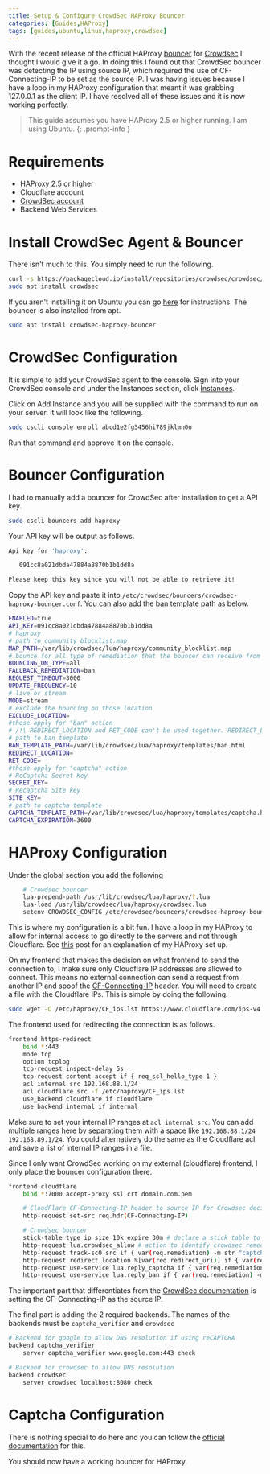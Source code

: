 ```yaml
---
title: Setup & Configure CrowdSec HAProxy Bouncer
categories: [Guides,HAProxy]
tags: [guides,ubuntu,linux,haproxy,crowdsec]
---
```


With the recent release of the official HAProxy [bouncer](https://doc.crowdsec.net/docs/next/bouncers/haproxy) for [Crowdsec](https://www.crowdsec.net/) I thought I would give it a go. In doing this I found out that CrowdSec bouncer was detecting the IP using source IP, which required the use of CF-Connecting-IP to be set as the source IP. I was having issues because I have a loop in my HAProxy configuration that meant it was grabbing 127.0.0.1 as the client IP. I have resolved all of these issues and it is now working perfectly.

> This guide assumes you have HAProxy 2.5 or higher running. I am using Ubuntu. {: .prompt-info }

# Requirements

- HAProxy 2.5 or higher
- Cloudflare account
- [CrowdSec account](https://app.crowdsec.net/signup)
- Backend Web Services

# Install CrowdSec Agent & Bouncer

There isn't much to this. You simply need to run the following.

```bash
curl -s https://packagecloud.io/install/repositories/crowdsec/crowdsec/script.deb.sh | sudo bash
sudo apt install crowdsec
```

If you aren't installing it on Ubuntu you can go [here](https://www.crowdsec.net/product/agent) for instructions.
The bouncer is also installed from apt.

```bash
sudo apt install crowdsec-haproxy-bouncer
```

# CrowdSec Configuration

It is simple to add your CrowdSec agent to the console. Sign into your CrowdSec console and under the Instances section, click [Instances](https://app.crowdsec.net/instances).

Click on Add Instance and you will be supplied with the command to run on your server. It will look like the following.

```bash
sudo cscli console enroll abcd1e2fg3456hi789jklmn0o
```

Run that command and approve it on the console.

# Bouncer Configuration

I had to manually add a bouncer for CrowdSec after installation to get a API key.

```bash
sudo cscli bouncers add haproxy
```

Your API key will be output as follows.

```bash
Api key for 'haproxy':

   091cc8a021dbda47884a8870b1b1dd8a

Please keep this key since you will not be able to retrieve it!
```

Copy the API key and paste it into ```/etc/crowdsec/bouncers/crowdsec-haproxy-bouncer.conf```.
You can also add the ban template path as below.

```bash
ENABLED=true
API_KEY=091cc8a021dbda47884a8870b1b1dd8a
# haproxy
# path to community_blocklist.map
MAP_PATH=/var/lib/crowdsec/lua/haproxy/community_blocklist.map
# bounce for all type of remediation that the bouncer can receive from the local API
BOUNCING_ON_TYPE=all
FALLBACK_REMEDIATION=ban
REQUEST_TIMEOUT=3000
UPDATE_FREQUENCY=10
# live or stream
MODE=stream
# exclude the bouncing on those location
EXCLUDE_LOCATION=
#those apply for "ban" action
# /!\ REDIRECT_LOCATION and RET_CODE can't be used together. REDIRECT_LOCATION take priority over RET_CODE
# path to ban template
BAN_TEMPLATE_PATH=/var/lib/crowdsec/lua/haproxy/templates/ban.html
REDIRECT_LOCATION=
RET_CODE=
#those apply for "captcha" action
# ReCaptcha Secret Key
SECRET_KEY=
# Recaptcha Site key
SITE_KEY=
# path to captcha template
CAPTCHA_TEMPLATE_PATH=/var/lib/crowdsec/lua/haproxy/templates/captcha.html
CAPTCHA_EXPIRATION=3600
```

# HAProxy Configuration

Under the global section you add the following

```bash
    # Crowdsec bouncer
    lua-prepend-path /usr/lib/crowdsec/lua/haproxy/?.lua
    lua-load /usr/lib/crowdsec/lua/haproxy/crowdsec.lua
    setenv CROWDSEC_CONFIG /etc/crowdsec/bouncers/crowdsec-haproxy-bouncer.conf
```

This is where my configuration is a bit fun. I have a loop in my HAProxy to allow for internal access to go directly to the servers and not through Cloudflare. See [this](https://ciphermenial.github.io/posts/my-haproxy-config/) post for an explanation of my HAProxy set up.

On my frontend that makes the decision on what frontend to send the connection to; I make sure only Cloudflare IP addresses are allowed to connect. This means no external connection can send a request from another IP and spoof the [CF-Connecting-IP](https://developers.cloudflare.com/fundamentals/get-started/reference/http-request-headers/#cf-connecting-ip) header.
You will need to create a file with the Cloudflare IPs. This is simple by doing the following.

```bash
sudo wget -O /etc/haproxy/CF_ips.lst https://www.cloudflare.com/ips-v4
```

The frontend used for redirecting the connection is as follows.

```bash
frontend https-redirect
    bind *:443
    mode tcp
    option tcplog
    tcp-request inspect-delay 5s
    tcp-request content accept if { req_ssl_hello_type 1 }
    acl internal src 192.168.88.1/24
    acl cloudflare src -f /etc/haproxy/CF_ips.lst
    use_backend cloudflare if cloudflare
    use_backend internal if internal
```

Make sure to set your internal IP ranges at `acl internal src`. You can add multiple ranges here by separating them with a space like `192.168.88.1/24 192.168.89.1/24`. You could alternatively do the same as the Cloudflare acl and save a list of internal IP ranges in a file.

Since I only want CrowdSec working on my external (cloudflare) frontend, I only place the bouncer configuration there.

```bash
frontend cloudflare
    bind *:7000 accept-proxy ssl crt domain.com.pem

    # CloudFlare CF-Connecting-IP header to source IP for Crowdsec decisions
    http-request set-src req.hdr(CF-Connecting-IP)

    # Crowdsec bouncer
    stick-table type ip size 10k expire 30m # declare a stick table to cache captcha verifications
    http-request lua.crowdsec_allow # action to identify crowdsec remediation
    http-request track-sc0 src if { var(req.remediation) -m str "captcha-allow" } # cache captcha allow decision
    http-request redirect location %[var(req.redirect_uri)] if { var(req.remediation) -m str "captcha-allow" } # redirect to initial url
    http-request use-service lua.reply_captcha if { var(req.remediation) -m str "captcha" } # serve captcha template if remediation is captcha
    http-request use-service lua.reply_ban if { var(req.remediation) -m str "ban" } # serve ban template if remediation is ban
```

The important part that differentiates from the [CrowdSec documentation](https://doc.crowdsec.net/docs/next/bouncers/haproxy) is setting the CF-Connecting-IP as the source IP.

The final part is adding the 2 required backends. The names of the backends must be `captcha_verifier` and `crowdsec`

```bash
# Backend for google to allow DNS resolution if using reCAPTCHA
backend captcha_verifier
    server captcha_verifier www.google.com:443 check

# Backend for crowdsec to allow DNS resolution
backend crowdsec
    server crowdsec localhost:8080 check
```

# Captcha Configuration

There is nothing special to do here and you can follow the [official documentation](https://doc.crowdsec.net/docs/next/bouncers/haproxy#setup-captcha) for this.

You should now have a working bouncer for HAProxy.
